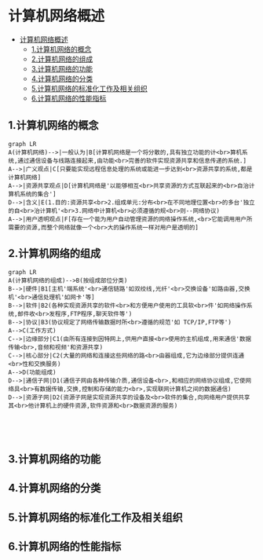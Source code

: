# 计算机网络概述

- [计算机网络概述](#计算机网络概述)
  - [1.计算机网络的概念](#1计算机网络的概念)
  - [2.计算机网络的组成](#2计算机网络的组成)
  - [3.计算机网络的功能](#3计算机网络的功能)
  - [4.计算机网络的分类](#4计算机网络的分类)
  - [5.计算机网络的标准化工作及相关组织](#5计算机网络的标准化工作及相关组织)
  - [6.计算机网络的性能指标](#6计算机网络的性能指标)

## 1.计算机网络的概念

```mermaid
graph LR
A(计算机网络)-->|一般认为|B[计算机网络是一个将分散的,具有独立功能的计<br>算机系统,通过通信设备与线路连接起来,由功能<br>完善的软件实现资源共享和信息传递的系统.]
A-->|广义观点|C[只要能实现远程信息处理的系统或能进一步达到<br>资源共享的系统,都是计算机网络]
A-->|资源共享观点|D[计算机网络是'以能够相互<br>共享资源的方式互联起来的<br>自治计算机系统的集合']
D-->|含义|E(1.目的:资源共享<br>2.组成单元:分布<br>在不同地理位置<br>的多台'独立的自<br>治计算机'<br>3.网络中计算机<br>必须遵循的规<br>则--网络协议)
A-->|用户透明观点|F[存在一个能为用户自动管理资源的网络操作系统,<br>它能调用用户所需要的资源,而整个网络就像一个<br>大的操作系统一样对用户是透明的]
```

## 2.计算机网络的组成

```mermaid
graph LR
A(计算机网络的组成)-->B(按组成部位分类)
B-->|硬件|B1[主机'端系统'<br>通信链路'如双绞线,光纤'<br>交换设备'如路由器,交换机'<br>通信处理机'如网卡'等]
B-->|软件|B2(各种实现资源共享的软件<br>和方便用户使用的工具软<br>件'如网络操作系统,邮件收<br>发程序,FTP程序,聊天软件等')
B-->|协议|B3(协议规定了网络传输数据时所<br>遵循的规范'如 TCP/IP,FTP等')
A-->C(工作方式)
C-->|边缘部分|C1(由所有连接到因特网上,供用户直接<br>使用的主机组成,用来通信'数据传输<br>,音频和视频'和资源共享)
C-->|核心部分|C2(大量的网络和连接这些网络的路<br>由器组成,它为边缘部分提供连通<br>性和交换服务)
A-->D(功能组成)
D-->|通信子网|D1(通信子网由各种传输介质,通信设备<br>,和相应的网络协议组成,它使网络具<br>有数据传输,交换,控制和存储的能力<br>,实现联网计算机之间的数据通信)
D-->|资源子网|D2(资源子网是实现资源共享的设备及<br>软件的集合,向网络用户提供共享其<br>他计算机上的硬件资源,软件资源和<br>数据资源的服务)





```





## 3.计算机网络的功能





## 4.计算机网络的分类



## 5.计算机网络的标准化工作及相关组织



## 6.计算机网络的性能指标







